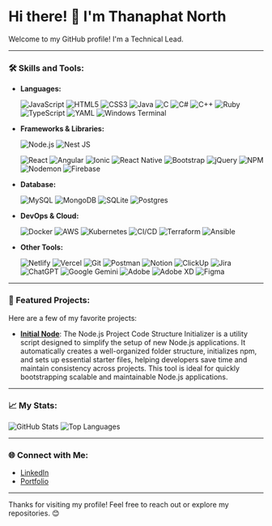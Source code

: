 # Hi there! 👋 I'm Thanaphat North

Welcome to my GitHub profile! I'm a Technical Lead.

---

### 🛠️ Skills and Tools:
- **Languages:**
  
  ![JavaScript](https://img.shields.io/badge/JavaScript-F7DF1E?style=flat&logo=javascript&logoColor=black)
  ![HTML5](https://img.shields.io/badge/HTML5-E34F26?style=flat&logo=html5&logoColor=white)
  ![CSS3](https://img.shields.io/badge/CSS3-1572B6?style=flat&logo=css3&logoColor=white)
  ![Java](https://img.shields.io/badge/Java-007396?style=flat&logo=java&logoColor=white)
  ![C](https://img.shields.io/badge/c-%2300599C.svg?style=flat&logo=c&logoColor=white)
  ![C#](https://img.shields.io/badge/c%23-%23239120.svg?style=flat&logo=csharp&logoColor=white)
  ![C++](https://img.shields.io/badge/c++-%2300599C.svg?style=flat&logo=c%2B%2B&logoColor=white)
  ![Ruby](https://img.shields.io/badge/ruby-%23CC342D.svg?style=flat&logo=ruby&logoColor=white)
  ![TypeScript](https://img.shields.io/badge/typescript-%23007ACC.svg?style=flat&logo=typescript&logoColor=white)
  ![YAML](https://img.shields.io/badge/yaml-%23ffffff.svg?style=flat&logo=yaml&logoColor=151515)
  ![Windows Terminal](https://img.shields.io/badge/Windows%20Terminal-%234D4D4D.svg?style=flat&logo=windows-terminal&logoColor=white)


- **Frameworks & Libraries:**
  
  ![Node.js](https://img.shields.io/badge/Node.js-339933?style=flat&logo=node.js&logoColor=white)
  ![Nest JS](https://img.shields.io/badge/-NestJs-ea2845?style=flat&logo=nestjs&logoColor=white)
  
  ![React](https://img.shields.io/badge/React-61DAFB?style=flat&logo=react&logoColor=black)
  ![Angular](https://img.shields.io/badge/Angular-DD0031?style=flat&logo=angular&logoColor=white)
  ![Ionic](https://img.shields.io/badge/Ionic-3880FF?style=flat&logo=ionic&logoColor=white)
  ![React Native](https://img.shields.io/badge/React_Native-61DAFB?style=flat&logo=react&logoColor=black)
  ![Bootstrap](https://img.shields.io/badge/bootstrap-%238511FA.svg?style=flat&logo=bootstrap&logoColor=white)
  ![jQuery](https://img.shields.io/badge/jquery-%230769AD.svg?style=flat&logo=jquery&logoColor=white)
  ![NPM](https://img.shields.io/badge/NPM-%23CB3837.svg?style=flat&logo=npm&logoColor=white)
  ![Nodemon](https://img.shields.io/badge/NODEMON-%23323330.svg?style=flat&logo=nodemon&logoColor=%BBDEAD)
  ![Firebase](https://img.shields.io/badge/firebase-%23039BE5.svg?style=flat&logo=firebase)


- **Database:**

  ![MySQL](https://img.shields.io/badge/mysql-4479A1.svg?style=flat&logo=mysql&logoColor=white)
  ![MongoDB](https://img.shields.io/badge/MongoDB-%234ea94b.svg?style=flat&logo=mongodb&logoColor=white)
  ![SQLite](https://img.shields.io/badge/sqlite-%2307405e.svg?style=flat&logo=sqlite&logoColor=white)
  ![Postgres](https://img.shields.io/badge/postgres-%23316192.svg?style=flat&logo=postgresql&logoColor=white)

  
- **DevOps & Cloud:**
  
  ![Docker](https://img.shields.io/badge/Docker-2496ED?style=flat&logo=docker&logoColor=white)
  ![AWS](https://img.shields.io/badge/AWS-232F3E?style=flat&logo=amazon-aws&logoColor=white)
  ![Kubernetes](https://img.shields.io/badge/Kubernetes-326CE5?style=flat&logo=kubernetes&logoColor=white)
  ![CI/CD](https://img.shields.io/badge/CI%2FCD-239120?style=flat&logo=github-actions&logoColor=white)
  ![Terraform](https://img.shields.io/badge/Terraform-623CE4?style=flat&logo=terraform&logoColor=white)
  ![Ansible](https://img.shields.io/badge/Ansible-EE0000?style=flat&logo=ansible&logoColor=white)

- **Other Tools:**
  
  ![Netlify](https://img.shields.io/badge/netlify-%23000000.svg?style=flat&logo=netlify&logoColor=#00C7B7)
  ![Vercel](https://img.shields.io/badge/vercel-%23000000.svg?style=flat&logo=vercel&logoColor=white)
  ![Git](https://img.shields.io/badge/Git-F05032?style=flat&logo=git&logoColor=white)
  ![Postman](https://img.shields.io/badge/Postman-FF6C37?style=flat&logo=postman&logoColor=white)
  ![Notion](https://img.shields.io/badge/Notion-000000?style=flat&logo=notion&logoColor=white)
  ![ClickUp](https://img.shields.io/badge/ClickUp-7B68EE?style=flat&logo=clickup&logoColor=white)
  ![Jira](https://img.shields.io/badge/Jira-0052CC?style=flat&logo=jira&logoColor=white)
  ![ChatGPT](https://img.shields.io/badge/chatGPT-74aa9c?style=flat&logo=openai&logoColor=white)
  ![Google Gemini](https://img.shields.io/badge/google%20gemini-8E75B2?style=flat&logo=google%20gemini&logoColor=white)
  ![Adobe](https://img.shields.io/badge/adobe-%23FF0000.svg?style=flat&logo=adobe&logoColor=white)
  ![Adobe XD](https://img.shields.io/badge/Adobe%20XD-470137?style=flat&logo=Adobe%20XD&logoColor=#FF61F6)
  ![Figma](https://img.shields.io/badge/figma-%23F24E1E.svg?style=flat&logo=figma&logoColor=white)


---

### 🚀 Featured Projects:
Here are a few of my favorite projects:
- [**Initial Node**](https://github.com/ThanaphatNorth/initial-node-js): The Node.js Project Code Structure Initializer is a utility script designed to simplify the setup of new Node.js applications. It automatically creates a well-organized folder structure, initializes npm, and sets up essential starter files, helping developers save time and maintain consistency across projects. This tool is ideal for quickly bootstrapping scalable and maintainable Node.js applications.

---

### 📈 My Stats:
![GitHub Stats](https://github-readme-stats.vercel.app/api?username=ThanaphatNorth&show_icons=true&theme=radical)
![Top Languages](https://github-readme-stats.vercel.app/api/top-langs/?username=ThanaphatNorth&layout=compact&theme=radical)

---

### 🌐 Connect with Me:
- [LinkedIn](https://www.linkedin.com/in/thanaphat-chirutpadathorn/)
- [Portfolio](https://thanaphat-north.com/)

---

Thanks for visiting my profile! Feel free to reach out or explore my repositories. 😊

